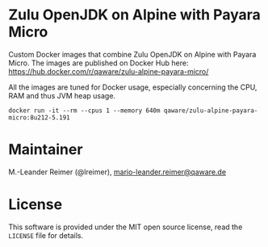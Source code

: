 # Zulu OpenJDK on Alpine with Payara Micro

Custom Docker images that combine Zulu OpenJDK on Alpine with Payara Micro. The images are published on Docker Hub here: https://hub.docker.com/r/qaware/zulu-alpine-payara-micro/

All the images are tuned for Docker usage, especially concerning the CPU, RAM and thus JVM heap usage.
```
docker run -it --rm --cpus 1 --memory 640m qaware/zulu-alpine-payara-micro:8u212-5.191
```

# Maintainer

M.-Leander Reimer (@lreimer), <mario-leander.reimer@qaware.de>

# License

This software is provided under the MIT open source license, read the `LICENSE` file for details.
